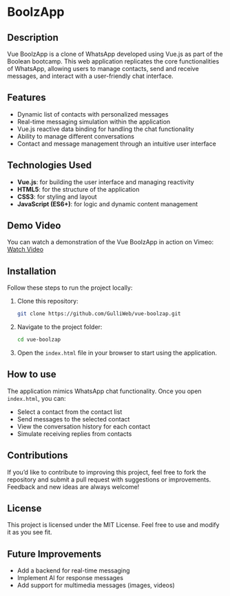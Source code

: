 # BoolzApp

## Description

Vue BoolzApp is a clone of WhatsApp developed using Vue.js as part of the Boolean bootcamp. This web application replicates the core functionalities of WhatsApp, allowing users to manage contacts, send and receive messages, and interact with a user-friendly chat interface.

## Features

- Dynamic list of contacts with personalized messages
- Real-time messaging simulation within the application
- Vue.js reactive data binding for handling the chat functionality
- Ability to manage different conversations
- Contact and message management through an intuitive user interface

## Technologies Used

- **Vue.js**: for building the user interface and managing reactivity
- **HTML5**: for the structure of the application
- **CSS3**: for styling and layout
- **JavaScript (ES6+)**: for logic and dynamic content management

## Demo Video

You can watch a demonstration of the Vue BoolzApp in action on Vimeo: [Watch Video](LINK_VIMEO_HERE)

## Installation

Follow these steps to run the project locally:

1. Clone this repository:
    ```bash
    git clone https://github.com/GulliWeb/vue-boolzap.git
    ```
2. Navigate to the project folder:
    ```bash
    cd vue-boolzap
    ```
3. Open the `index.html` file in your browser to start using the application.

## How to use

The application mimics WhatsApp chat functionality. Once you open `index.html`, you can:
- Select a contact from the contact list
- Send messages to the selected contact
- View the conversation history for each contact
- Simulate receiving replies from contacts

## Contributions

If you’d like to contribute to improving this project, feel free to fork the repository and submit a pull request with suggestions or improvements. Feedback and new ideas are always welcome!

## License

This project is licensed under the MIT License. Feel free to use and modify it as you see fit.

## Future Improvements

- Add a backend for real-time messaging
- Implement AI for response messages 
- Add support for multimedia messages (images, videos)
